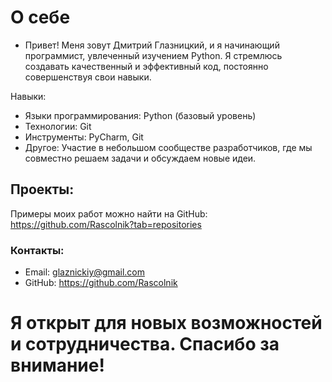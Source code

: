# О себе

* Привет! Меня зовут Дмитрий Глазницкий, и я начинающий программист, увлеченный изучением Python.  Я стремлюсь создавать качественный и эффективный код, постоянно совершенствуя свои навыки.

Навыки:

* Языки программирования: Python (базовый уровень)
* Технологии: Git
* Инструменты: PyCharm, Git
* Другое: Участие в небольшом сообществе разработчиков, где мы совместно решаем задачи и обсуждаем новые идеи.

## Проекты:

Примеры моих работ можно найти на GitHub: https://github.com/Rascolnik?tab=repositories

### Контакты:

* Email: glaznickiy@gmail.com
* GitHub: https://github.com/Rascolnik

# Я открыт для новых возможностей и сотрудничества. Спасибо за внимание!
